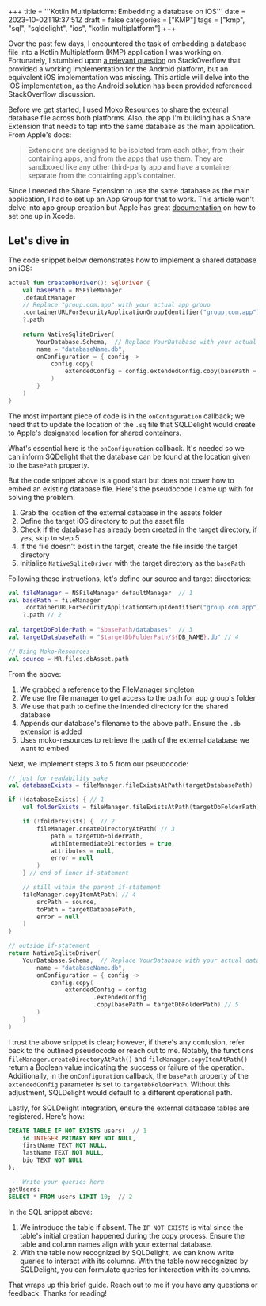 +++
title = '''Kotlin Multiplatform: Embedding a database on iOS'''
date = 2023-10-02T19:37:51Z
draft = false
categories = ["KMP"]
tags = ["kmp", "sql", "sqldelight", "ios", "kotlin multiplatform"]
+++

Over the past few days, I encountered the task of embedding a database file into a Kotlin Multiplatform (KMP) application I was working on. Fortunately, I stumbled upon [a relevant question](https://stackoverflow.com/questions/76382380/pre-populate-database-in-kmm-on-ios-side-using-sqldelight) on StackOverflow that provided a working implementation for the Android platform, but an equivalent iOS implementation was missing. This article will delve into the iOS implementation, as the Android solution has been provided referenced StackOverflow discussion.

Before we get started, I used [Moko Resources](https://github.com/icerockdev/moko-resources) to share the external database file across both platforms. Also, the app I'm building has a Share Extension that needs to tap into the same database as the main application.  From Apple's docs: 

>  Extensions are designed to be isolated from each other, from their containing apps, and from the apps that use them. They are sandboxed like any other third-party app and have a container separate from the containing app’s container.

Since I needed the Share Extension to use the same database as the main application, I had to set up an App Group for that to work. This article won't delve into app group creation but Apple has great [documentation](https://developer.apple.com/documentation/xcode/configuring-app-groups) on how to set one up in Xcode.

## Let's dive in

The code snippet below demonstrates how to implement a shared database on iOS:
```kotlin 
actual fun createDbDriver(): SqlDriver {
	val basePath = NSFileManager  
    .defaultManager  
    // Replace "group.com.app" with your actual app group
    .containerURLForSecurityApplicationGroupIdentifier("group.com.app")  
    ?.path  
  
	return NativeSqliteDriver(  
	    YourDatabase.Schema,  // Replace YourDatabase with your actual database
	    name = "databaseName.db",  
	    onConfiguration = { config ->  
	        config.copy(  
			    extendedConfig = config.extendedConfig.copy(basePath = basePath)
			)
	    }
	)
}
```
The most important piece of code is in the `onConfiguration` callback; we need that to update the location of the `.sq` file that SQLDelight would create to Apple's designated location for shared containers. 

What's essential here is the `onConfiguration` callback. It's needed so we can inform SQDelight that the database can be found at the location given to the `basePath` property. 

But the code snippet above is a good start but does not cover how to embed an existing database file. Here's the pseudocode I came up with for solving the problem: 
1. Grab the location of the external database in the assets folder
2. Define the target iOS directory to put the asset file 
3. Check if the database has already been created in the target directory, if yes, skip to step 5
4. If the file doesn't exist in the target, create the file inside the target directory
5. Initialize `NativeSqliteDriver` with the target directory as the `basePath`

Following these instructions, let's define our source and target directories:

```kotlin 
val fileManager = NSFileManager.defaultManager  // 1
val basePath = fileManager 
	.containerURLForSecurityApplicationGroupIdentifier("group.com.app")
	?.path // 2
  
val targetDbFolderPath = "$basePath/databases"  // 3
val targetDatabasePath = "$targetDbFolderPath/${DB_NAME}.db" // 4

// Using Moko-Resources
val source = MR.files.dbAsset.path 
```

From the above: 
1. We grabbed a reference to the FileManager singleton
2. We use the file manager to get access to the path for app group's folder
3. We use that path to define the intended directory for the shared database
4. Appends our database's filename to the above path. Ensure the `.db` extension is added
5. Uses moko-resources to retrieve the path of the external database we want to embed

Next, we implement steps 3 to 5 from our pseudocode:

```Kotlin 
// just for readability sake
val databaseExists = fileManager.fileExistsAtPath(targetDatabasePath) 

if (!databaseExists) { // 1
	val folderExists = fileManager.fileExistsAtPath(targetDbFolderPath)

	if (!folderExists) {  // 2
		fileManager.createDirectoryAtPath( // 3
			path = targetDbFolderPath, 
			withIntermediateDirectories = true, 
			attributes = null, 
			error = null
		)
	} // end of inner if-statement

	// still within the parent if-statement 
	fileManager.copyItemAtPath( // 4
		srcPath = source, 
		toPath = targetDatabasePath, 
		error = null
	)
}

// outside if-statement
return NativeSqliteDriver(  
	YourDatabase.Schema,  // Replace YourDatabase with your actual database
		name = "databaseName.db",  
	    onConfiguration = { config ->  
	        config.copy(  
			    extendedConfig = config
					    .extendedConfig
					    .copy(basePath = targetDbFolderPath) // 5
		)
	}
)
```

I trust the above snippet is clear; however, if there's any confusion, refer back to the outlined pseudocode or reach out to me. Notably, the functions `fileManager.createDirectoryAtPath()` and `fileManager.copyItemAtPath()` return a Boolean value indicating the success or failure of the operation. Additionally, in the `onConfiguration` callback, the `basePath` property of the `extendedConfig` parameter is set to `targetDbFolderPath`. Without this adjustment, SQLDelight would default to a different operational path.


Lastly, for SQLDelight integration, ensure the external database tables are registered. Here's how:

```SQL 
CREATE TABLE IF NOT EXISTS users(  // 1
    id INTEGER PRIMARY KEY NOT NULL,  
    firstName TEXT NOT NULL,  
    lastName TEXT NOT NULL,  
    bio TEXT NOT NULL
);

 -- Write your queries here
getUsers: 
SELECT * FROM users LIMIT 10;  // 2
```

In the SQL snippet above: 
1.  We introduce the table if absent. The `IF NOT EXISTS` is vital since the table's initial creation happened during the copy process. Ensure the table and column names align with your external database.
2. With the table now recognized by SQLDelight, we can know write queries to interact with its columns. 
With the table now recognized by SQLDelight, you can formulate queries for interaction with its columns.

That wraps up this brief guide. Reach out to me if you have any questions or feedback. Thanks for reading! 
